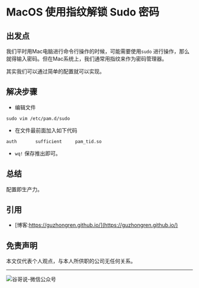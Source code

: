 # MacOS 使用指纹解锁 Sudo 密码


## 出发点

我们平时用Mac电脑进行命令行操作的时候，可能需要使用`sudo` 进行操作，那么就得输入密码。但在Mac系统上，我们通常用指纹来作为密码管理器。

其实我们可以通过简单的配置就可以实现。

## 解决步骤

- 编辑文件

```sha
sudo vim /etc/pam.d/sudo
```

- 在文件最前面加入如下代码
```text
auth       sufficient     pam_tid.so
```

- `wq!` 保存推出即可。

## 总结

配置即生产力。

## 引用

* [博客:https://guzhongren.github.io/](https://guzhongren.github.io/)

## 免责声明

本文仅代表个人观点，与本人所供职的公司无任何关系。

----
![谷哥说-微信公众号](https://cdn.jsdelivr.net/gh/guzhongren/data-hosting@master/20210819/wechat.ae9zxgscqcg.png)

